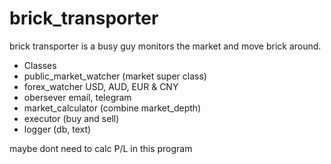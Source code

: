 # brick_transporter
brick transporter is a busy guy monitors the market and move brick around.

* Classes
 * public_market_watcher (market super class)
 * forex_watcher USD, AUD, EUR & CNY
 * obersever email, telegram
 * market_calculator (combine market_depth)
 * executor (buy and sell)
 * logger (db, text)
 
maybe dont need to calc P/L in this program

